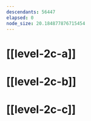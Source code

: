 ```yaml
---
descendants: 56447
elapsed: 0
node_size: 20.184877876715454
---
```


# [[level-2c-a]]

# [[level-2c-b]]

# [[level-2c-c]]
